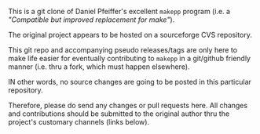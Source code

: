 
This is a git clone of Daniel Pfeiffer's excellent `makepp` program (i.e. a _"Compatible but improved replacement for make"_).

The original project appears to be  hosted on a sourceforge CVS repository.

This git repo and accompanying pseudo releases/tags are only here to make life easier for eventually contributing to `makepp` in a git/github friendly manner (i.e. thru a fork, which must happen elsewhere). 

IN other words, no source changes are going to be posted in this particular repository.  

Therefore, please do send any changes or pull requests here.  All changes and contributions should be submitted to the original author thru the project's customary channels (links below). 

